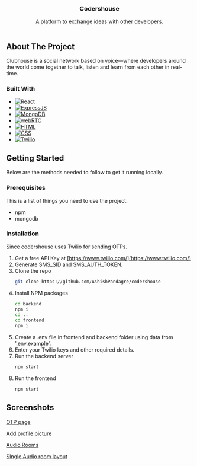 <div id="top"></div>

<!-- PROJECT LOGO -->
<br />
<div align="center">
  <h3 align="center">Codershouse</h3>

  <p align="center">
    A platform to exchange ideas with other developers.
    <br />
    <br />
  </p>
</div>

<!-- ABOUT THE PROJECT -->
## About The Project

Clubhouse is a social network based on voice—where developers around the world come together to talk, listen and learn from each other in real-time.

### Built With

* [![React][React.js]][React-url]
* [![ExpressJS][ExpressJs]][express-url]
* [![MongoDB][MongoDB]][mongoDB-url]
* [![webRTC][webRTC]][webRTC-url]
* [![HTML][HTML]][html-url]
* [![CSS][CSS]][css-url]
* [![Twilio][Twilio]][twilio-url]

<!-- GETTING STARTED -->
## Getting Started

Below are the methods needed to follow to get it running locally.

### Prerequisites

This is a list of things you need to use the project.
* npm
* mongodb

### Installation

Since codershouse uses Twilio for sending OTPs.

1. Get a free API Key at [https://www.twilio.com/](https://www.twilio.com/)
2. Generate SMS_SID and SMS_AUTH_TOKEN.
2. Clone the repo
   ```sh
   git clone https://github.com/AshishPandagre/codershouse
   ```
3. Install NPM packages 
   ```sh
   cd backend
   npm i
   cd ..
   cd frontend
   npm i
   ```
4. Create a .env file in frontend and backend folder using data from '.env.example'.
5. Enter your Twilio keys and other required details.
6. Run the backend server
    ```sh
    npm start
    ```
7. Run the frontend
    ```sh
    npm start
    ```



## Screenshots

[OTP page](https://raw.githubusercontent.com/AshishPandagre/codershouse/main/screenshots/Screenshot%20from%202022-07-08%2023-49-49.png?token=GHSAT0AAAAAABVWBDWQ6AXV5U4TGU2DPYYKYWIQYPQ) <br/>

[Add profile picture](https://raw.githubusercontent.com/AshishPandagre/codershouse/main/screenshots/Screenshot%20from%202022-07-08%2023-50-09.png?token=GHSAT0AAAAAABVWBDWQHQEH6XD4RWNFQAKUYWIQYAQ ) <br/>

[Audio Rooms](https://raw.githubusercontent.com/AshishPandagre/codershouse/main/screenshots/Screenshot%20from%202022-07-08%2023-55-06.png?token=GHSAT0AAAAAABVWBDWRQUBHVEXTNGZLPFK6YWIQYQQ) <br/>

[SIngle Audio room layout](https://raw.githubusercontent.com/AshishPandagre/codershouse/main/screenshots/Screenshot%20from%202022-07-09%2000-02-11.png?token=GHSAT0AAAAAABVWBDWQLTKCOKNRWSCIXPJAYWIQYRA)<br/>


[React.js]: https://img.shields.io/badge/React-20232A?style=for-the-badge&logo=react&logoColor=61DAFB
[React-url]: https://reactjs.org/

[ExpressJS]: https://img.shields.io/badge/Express.js-404D59?style=for-the-badge
[Express-url]: http://expressjs.com/

[MongoDB]: https://img.shields.io/badge/MongoDB-4EA94B?style=for-the-badge&logo=mongodb&logoColor=white
[mongoDB-url]: https://www.mongodb.com/

[webRTC]: https://img.shields.io/static/v1?style=for-the-badge&message=WebRTC&color=333333&logo=WebRTC&logoColor=FFFFFF&label=
[webRTC-url]: https://webrtc.org/

[HTML]: https://img.shields.io/static/v1?style=for-the-badge&message=HTML5&color=E34F26&logo=HTML5&logoColor=FFFFFF&label=
[html-url]: https://www.w3schools.com/html/

[Twilio]: https://img.shields.io/static/v1?style=for-the-badge&message=Twilio&color=F22F46&logo=Twilio&logoColor=FFFFFF&label=
[twilio-url]: https://www.twilio.com/

[CSS]: https://img.shields.io/static/v1?style=for-the-badge&message=CSS3&color=1572B6&logo=CSS3&logoColor=FFFFFF&label=
[css-url]: https://www.w3schools.com/css/